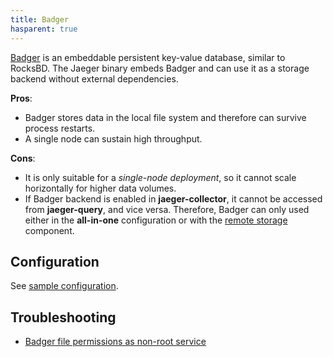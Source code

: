 ```yaml
---
title: Badger
hasparent: true
---
```


[Badger](https://github.com/dgraph-io/badger) is an embeddable persistent key-value database, similar to RocksBD. The Jaeger binary embeds Badger and can use it as a storage backend without external dependencies.

**Pros**:
  * Badger stores data in the local file system and therefore can survive process restarts.
  * A single node can sustain high throughput.
  
**Cons**:
  * It is only suitable for a _single-node deployment_, so it cannot scale horizontally for higher data volumes.
  * If Badger backend is enabled in **jaeger-collector**, it cannot be accessed from **jaeger-query**, and vice versa. Therefore, Badger can only used either in the **all-in-one** configuration or with the [remote storage](../tools/#remote-storage-component) component.

## Configuration

See [sample configuration](https://github.com/jaegertracing/jaeger/blob/v2.5.0/cmd/jaeger/config-badger.yaml).

## Troubleshooting

* [Badger file permissions as non-root service](https://github.com/jaegertracing/jaeger/blob/v2.5.0/internal/storage/v1/badger/docs/storage-file-non-root-permission.md)
